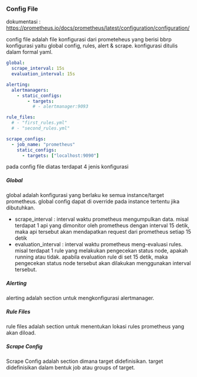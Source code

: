 ### Config File

dokumentasi : https://prometheus.io/docs/prometheus/latest/configuration/configuration/

config file adalah file konfigurasi dari prometeheus yang berisi bbrp konfigurasi yaitu global config, rules, alert & scrape. konfigurasi ditulis dalam formal yaml.


```yml
global:
  scrape_interval: 15s
  evaluation_interval: 15s

alerting:
  alertmanagers:
    - static_configs:
        - targets:
          # - alertmanager:9093

rule_files:
  # - "first_rules.yml"
  # - "second_rules.yml"

scrape_configs:
  - job_name: "prometheus"
    static_configs:
      - targets: ["localhost:9090"]
```

pada config file diatas terdapat 4 jenis konfigurasi
##### Global
global adalah konfigurasi yang berlaku ke semua instance/target prometheus. global config dapat di override pada instance tertentu jika dibutuhkan.
* scrape_interval : interval waktu prometheus mengumpulkan data. misal terdapat 1 api yang dimonitor oleh prometheus dengan interval 15 detik, maka api tersebut akan mendapatkan request dari prometheus setiap 15 detik
* evaluation_interval : interval waktu prometheus meng-evaluasi rules. misal terdapat 1 rule yang melakukan pengecekan status node, apakah running atau tidak. apabila evaluation rule di set 15 detik, maka pengecekan status node tersebut akan dilakukan menggunakan interval tersebut.

##### Alerting
alerting adalah section untuk mengkonfigurasi alertmanager. 

##### Rule Files
rule files adalah section untuk menentukan lokasi rules prometheus yang akan diload.

##### Scrape Config
Scrape Config adalah section dimana target didefinisikan. target didefinisikan dalam bentuk job atau groups of target.



